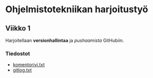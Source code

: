 # Ohjelmistotekniikan harjoitustyö

## Viikko 1
Harjoitellaan **versionhallintaa** ja *pushaamista* GitHubiin.

### Tiedostot
* [komentorivi.txt](https://github.com/SiniCode/ot-harjoitustyo/blob/main/laskarit/viikko1/komentorivi.txt)
* [gitlog.txt](https://github.com/SiniCode/ot-harjoitustyo/blob/main/laskarit/viikko1/gitlog.txt)

